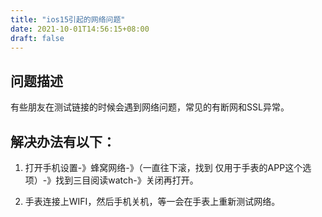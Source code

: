 ```yaml
---
title: "ios15引起的网络问题"
date: 2021-10-01T14:56:15+08:00
draft: false
---
```


## 问题描述  
有些朋友在测试链接的时候会遇到网络问题，常见的有断网和SSL异常。  

## 解决办法有以下：  

1. 打开手机设置-》蜂窝网络-》（一直往下滚，找到 仅用于手表的APP这个选项）-》找到三目阅读watch-》关闭再打开。   

2. 手表连接上WIFI，然后手机关机，等一会在手表上重新测试网络。